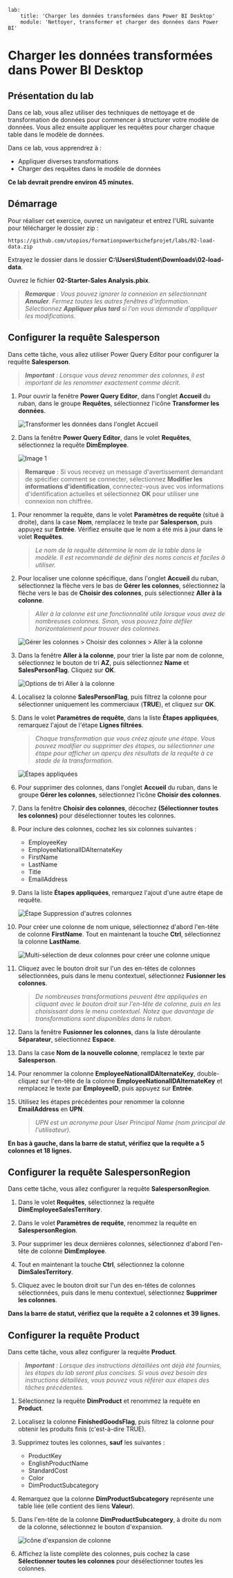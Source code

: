 ```
lab:
    title: 'Charger les données transformées dans Power BI Desktop'
    module: 'Nettoyer, transformer et charger des données dans Power BI'
```

# Charger les données transformées dans Power BI Desktop

## Présentation du lab

Dans ce lab, vous allez utiliser des techniques de nettoyage et de transformation de données pour commencer à structurer votre modèle de données. Vous allez ensuite appliquer les requêtes pour charger chaque table dans le modèle de données.

Dans ce lab, vous apprendrez à :

- Appliquer diverses transformations
- Charger des requêtes dans le modèle de données

**Ce lab devrait prendre environ 45 minutes.**

## Démarrage

Pour réaliser cet exercice, ouvrez un navigateur et entrez l'URL suivante pour télécharger le dossier zip :

`https://github.com/utopios/formationpowerbichefprojet/labs/02-load-data.zip`

Extrayez le dossier dans le dossier **C:\Users\Student\Downloads\02-load-data**.

Ouvrez le fichier **02-Starter-Sales Analysis.pbix**.

> ***Remarque** : Vous pouvez ignorer la connexion en sélectionnant **Annuler**. Fermez toutes les autres fenêtres d'information. Sélectionnez **Appliquer plus tard** si l'on vous demande d'appliquer les modifications.*

## Configurer la requête Salesperson

Dans cette tâche, vous allez utiliser Power Query Editor pour configurer la requête **Salesperson**.

> ***Important** : Lorsque vous devez renommer des colonnes, il est important de les renommer exactement comme décrit.*

1. Pour ouvrir la fenêtre **Power Query Editor**, dans l'onglet **Accueil** du ruban, dans le groupe **Requêtes**, sélectionnez l'icône **Transformer les données**.

     ![Transformer les données dans l'onglet Accueil](Linked_image_Files/02-load-data-with-power-query-in-power-bi-desktop_image10.png)

1. Dans la fenêtre **Power Query Editor**, dans le volet **Requêtes**, sélectionnez la requête **DimEmployee**.

     ![Image 1](Linked_image_Files/02-load-data-with-power-query-in-power-bi-desktop_image11.png)

> **Remarque** : Si vous recevez un message d'avertissement demandant de spécifier comment se connecter, sélectionnez **Modifier les informations d'identification**, connectez-vous avec vos informations d'identification actuelles et sélectionnez **OK** pour utiliser une connexion non chiffrée.

1. Pour renommer la requête, dans le volet **Paramètres de requête** (situé à droite), dans la case **Nom**, remplacez le texte par **Salesperson**, puis appuyez sur **Entrée**. Vérifiez ensuite que le nom a été mis à jour dans le volet **Requêtes**.

    > *Le nom de la requête détermine le nom de la table dans le modèle. Il est recommandé de définir des noms concis et faciles à utiliser.*

1. Pour localiser une colonne spécifique, dans l'onglet **Accueil** du ruban, sélectionnez la flèche vers le bas de **Gérer les colonnes**, sélectionnez la flèche vers le bas de **Choisir des colonnes**, puis sélectionnez **Aller à la colonne**.

    > *Aller à la colonne est une fonctionnalité utile lorsque vous avez de nombreuses colonnes. Sinon, vous pouvez faire défiler horizontalement pour trouver des colonnes.*

     ![Gérer les colonnes > Choisir des colonnes > Aller à la colonne](Linked_image_Files/02-load-data-with-power-query-in-power-bi-desktop_image13.png)

1. Dans la fenêtre **Aller à la colonne**, pour trier la liste par nom de colonne, sélectionnez le bouton de tri **AZ**, puis sélectionnez **Name** et **SalesPersonFlag**. Cliquez sur **OK**.

     ![Options de tri Aller à la colonne](Linked_image_Files/02-load-data-with-power-query-in-power-bi-desktop_image14.png)

1. Localisez la colonne **SalesPersonFlag**, puis filtrez la colonne pour sélectionner uniquement les commerciaux (**TRUE**), et cliquez sur **OK**.

1. Dans le volet **Paramètres de requête**, dans la liste **Étapes appliquées**, remarquez l'ajout de l'étape **Lignes filtrées**.

	> *Chaque transformation que vous créez ajoute une étape. Vous pouvez modifier ou supprimer des étapes, ou sélectionner une étape pour afficher un aperçu des résultats de la requête à ce stade de la transformation.*

     ![Étapes appliquées](Linked_image_Files/02-load-data-with-power-query-in-power-bi-desktop_image17.png)

1. Pour supprimer des colonnes, dans l'onglet **Accueil** du ruban, dans le groupe **Gérer les colonnes**, sélectionnez l'icône **Choisir des colonnes**.

1. Dans la fenêtre **Choisir des colonnes**, décochez **(Sélectionner toutes les colonnes)** pour désélectionner toutes les colonnes.

1. Pour inclure des colonnes, cochez les six colonnes suivantes :

    - EmployeeKey
    - EmployeeNationalIDAlternateKey
    - FirstName
    - LastName
    - Title
    - EmailAddress

1. Dans la liste **Étapes appliquées**, remarquez l'ajout d'une autre étape de requête.

     ![Étape Suppression d'autres colonnes](Linked_image_Files/02-load-data-with-power-query-in-power-bi-desktop_image21.png)

1. Pour créer une colonne de nom unique, sélectionnez d'abord l'en-tête de colonne **FirstName**. Tout en maintenant la touche **Ctrl**, sélectionnez la colonne **LastName**.

     ![Multi-sélection de deux colonnes pour créer une colonne unique](Linked_image_Files/02-load-data-with-power-query-in-power-bi-desktop_image22.png)

1. Cliquez avec le bouton droit sur l'un des en-têtes de colonnes sélectionnées, puis dans le menu contextuel, sélectionnez **Fusionner les colonnes**.

	> *De nombreuses transformations peuvent être appliquées en cliquant avec le bouton droit sur l'en-tête de colonne, puis en les choisissant dans le menu contextuel. Notez que davantage de transformations sont disponibles dans le ruban.*

1. Dans la fenêtre **Fusionner les colonnes**, dans la liste déroulante **Séparateur**, sélectionnez **Espace**.

1. Dans la case **Nom de la nouvelle colonne**, remplacez le texte par **Salesperson**.

1. Pour renommer la colonne **EmployeeNationalIDAlternateKey**, double-cliquez sur l'en-tête de la colonne **EmployeeNationalIDAlternateKey** et remplacez le texte par **EmployeeID**, puis appuyez sur **Entrée**.

1. Utilisez les étapes précédentes pour renommer la colonne **EmailAddress** en **UPN**.

	> *UPN est un acronyme pour User Principal Name (nom principal de l'utilisateur).*

**En bas à gauche, dans la barre de statut, vérifiez que la requête a 5 colonnes et 18 lignes.**

## **Configurer la requête SalespersonRegion**

Dans cette tâche, vous allez configurer la requête **SalespersonRegion**.

1. Dans le volet **Requêtes**, sélectionnez la requête **DimEmployeeSalesTerritory**.

1. Dans le volet **Paramètres de requête**, renommez la requête en **SalespersonRegion**.

1. Pour supprimer les deux dernières colonnes, sélectionnez d'abord l'en-tête de colonne **DimEmployee**.

1. Tout en maintenant la touche **Ctrl**, sélectionnez la colonne **DimSalesTerritory**.

1. Cliquez avec le bouton droit sur l'un des en-têtes de colonnes sélectionnées, puis dans le menu contextuel, sélectionnez **Supprimer les colonnes**.

**Dans la barre de statut, vérifiez que la requête a 2 colonnes et 39 lignes.**

## Configurer la requête Product

Dans cette tâche, vous allez configurer la requête **Product**.

> ***Important** : Lorsque des instructions détaillées ont déjà été fournies, les étapes du lab seront plus concises. Si vous avez besoin des instructions détaillées, vous pouvez vous référer aux étapes des tâches précédentes.*

1. Sélectionnez la requête **DimProduct** et renommez la requête en **Product**.

1. Localisez la colonne **FinishedGoodsFlag**, puis filtrez la colonne pour obtenir les produits finis (c'est-à-dire TRUE).

1. Supprimez toutes les colonnes, **sauf** les suivantes :

    - ProductKey
    - EnglishProductName
    - StandardCost
    - Color
    - DimProductSubcategory

1. Remarquez que la colonne **DimProductSubcategory** représente une table liée (elle contient des liens **Valeur**).

1. Dans l'en-tête de la colonne **DimProductSubcategory**, à droite du nom de la colonne, sélectionnez le bouton d'expansion.

    ![Icône d'expansion de colonne](Linked_image_Files/02-load-data-with-power-query-in-power-bi-desktop_image31.png)

1. Affichez la liste complète des colonnes, puis cochez la case **Sélectionner toutes les colonnes** pour désélectionner toutes les colonnes.

